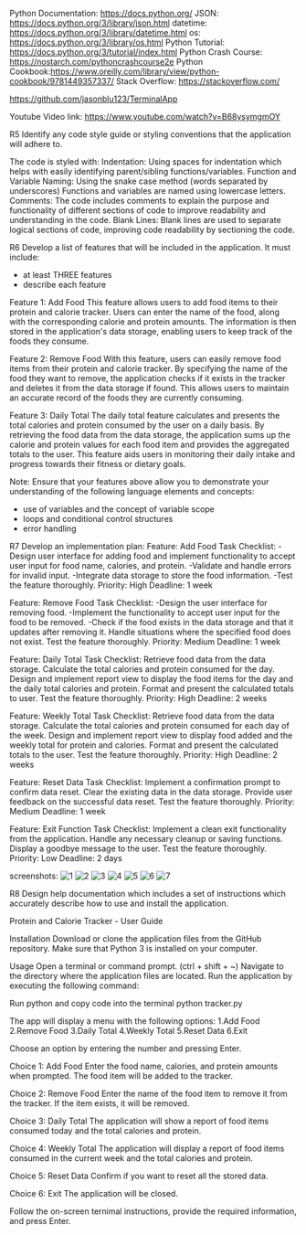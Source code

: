 <!-- DOCUMENTATION -->
Python Documentation: https://docs.python.org/
JSON: https://docs.python.org/3/library/json.html
datetime: https://docs.python.org/3/library/datetime.html
os: https://docs.python.org/3/library/os.html
Python Tutorial: https://docs.python.org/3/tutorial/index.html
Python Crash Course: https://nostarch.com/pythoncrashcourse2e
Python Cookbook:https://www.oreilly.com/library/view/python-cookbook/9781449357337/
Stack Overflow: https://stackoverflow.com/

<!-- Link to Github -->
https://github.com/jasonblu123/TerminalApp

Youtube Video link:
https://www.youtube.com/watch?v=B68ysymgmOY

R5 Identify any code style guide or styling conventions that the application will adhere to.

The code is styled with:
Indentation: Using spaces for indentation which helps with easily identifying parent/sibling functions/variables.
Function and Variable Naming: Using the snake case method (words separated by underscores) Functions and variables are named using lowercase letters.
Comments: The code includes comments to explain the purpose and functionality of different sections of code to improve readability and understanding in the code.
Blank Lines: Blank lines are used to separate logical sections of code, improving code readability by sectioning the code.

R6	Develop a list of features that will be included in the application. It must include:
- at least THREE features
- describe each feature

Feature 1: Add Food
This feature allows users to add food items to their protein and calorie tracker. Users can enter the name of the food, along with the corresponding calorie and protein amounts. The information is then stored in the application's data storage, enabling users to keep track of the foods they consume.

Feature 2: Remove Food
With this feature, users can easily remove food items from their protein and calorie tracker. By specifying the name of the food they want to remove, the application checks if it exists in the tracker and deletes it from the data storage if found. This allows users to maintain an accurate record of the foods they are currently consuming.

Feature 3: Daily Total
The daily total feature calculates and presents the total calories and protein consumed by the user on a daily basis. By retrieving the food data from the data storage, the application sums up the calorie and protein values for each food item and provides the aggregated totals to the user. This feature aids users in monitoring their daily intake and progress towards their fitness or dietary goals.

Note: Ensure that your features above allow you to demonstrate your understanding of the following language elements and concepts:
- use of variables and the concept of variable scope
- loops and conditional control structures
- error handling

R7 Develop an implementation plan:
Feature: Add Food
Task Checklist:
-Design user interface for adding food and implement functionality to accept user input for food name, calories, and protein.
-Validate and handle errors for invalid input.
-Integrate data storage to store the food information.
-Test the feature thoroughly.
Priority: High
Deadline: 1 week

Feature: Remove Food
Task Checklist:
-Design the user interface for removing food.
-Implement the functionality to accept user input for the food to be removed.
-Check if the food exists in the data storage and that it updates after removing it.
Handle situations where the specified food does not exist.
Test the feature thoroughly.
Priority: Medium
Deadline: 1 week

Feature: Daily Total
Task Checklist: 
Retrieve food data from the data storage.
Calculate the total calories and protein consumed for the day.
Design and implement report view to display the food items for the day and the daily total calories and protein.
Format and present the calculated totals to user.
Test the feature thoroughly.
Priority: High
Deadline: 2 weeks

Feature: Weekly Total
Task Checklist:
Retrieve food data from the data storage.
Calculate the total calories and protein consumed for each day of the week.
Design and implement report view to display food added and the weekly total for protein and calories.
Format and present the calculated totals to the user.
Test the feature thoroughly.
Priority: High
Deadline: 2 weeks

Feature: Reset Data
Task Checklist:
Implement a confirmation prompt to confirm data reset.
Clear the existing data in the data storage.
Provide user feedback on the successful data reset.
Test the feature thoroughly.
Priority: Medium
Deadline: 1 week

Feature: Exit Function
Task Checklist:
Implement a clean exit functionality from the application.
Handle any necessary cleanup or saving functions.
Display a goodbye message to the user.
Test the feature thoroughly.
Priority: Low
Deadline: 2 days

screenshots:
![1](docs/screenshot1.png)
![2](docs/screenshot2.png)
![3](docs/screenshot3.png)
![4](docs/screenshot4.png)
![5](docs/screenshot5.png)
![6](docs/screenshot6.png)
![7](docs/screenshot7.png)

R8 Design help documentation which includes a set of instructions which accurately describe how to use and install the application.

Protein and Calorie Tracker - User Guide

Installation
Download or clone the application files from the GitHub repository.
Make sure that Python 3 is installed on your computer.

Usage
Open a terminal or command prompt. (ctrl + shift + ~)
Navigate to the directory where the application files are located.
Run the application by executing the following command:

Run python and copy code into the terminal
python tracker.py

The app will display a menu with the following options:
1.Add Food
2.Remove Food
3.Daily Total
4.Weekly Total
5.Reset Data
6.Exit

Choose an option by entering the number and pressing Enter.

Choice 1: Add Food
Enter the food name, calories, and protein amounts when prompted.
The food item will be added to the tracker.

Choice 2: Remove Food
Enter the name of the food item to remove it from the tracker.
If the item exists, it will be removed.

Choice 3: Daily Total
The application will show a report of food items consumed today and the total calories and protein.

Choice 4: Weekly Total
The application will display a report of food items consumed in the current week and the total calories and protein.

Choice 5: Reset Data
Confirm if you want to reset all the stored data.

Choice 6: Exit
The application will be closed.

Follow the on-screen ternimal instructions, provide the required information, and press Enter.